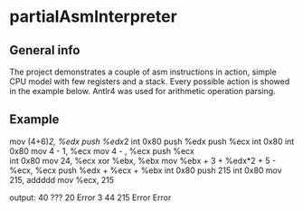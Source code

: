 # partialAsmInterpreter
## General info
The project demonstrates a couple of asm instructions in action, simple CPU model with few registers and a stack. Every possible action is showed in the example below. Antlr4 was used for arithmetic operation parsing.
## Example
mov (4+6)*2, %edx
push %edx*2
int 0x80
push %edx
push %ecx
int 0x80
int 0x80
mov 4 - 1, %ecx
mov 4 - , %ecx
push %ecx									
int 0x80
mov 24, %ecx
xor %ebx, %ebx
mov %ebx + 3 + %edx*2 + 5 - %ecx, %ecx
push %edx + %ecx + %ebx
int 0x80
push 215
int 0x80
mov 215, addddd
mov %ecx, 215

output:
40
???
20
Error
3
44
215
Error
Error

